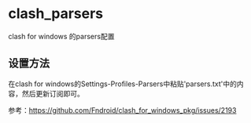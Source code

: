 # clash_parsers
 clash for windows 的parsers配置
## 设置方法
在clash for windows的Settings-Profiles-Parsers中粘贴'parsers.txt'中的内容，然后更新订阅即可。

 参考：https://github.com/Fndroid/clash_for_windows_pkg/issues/2193
